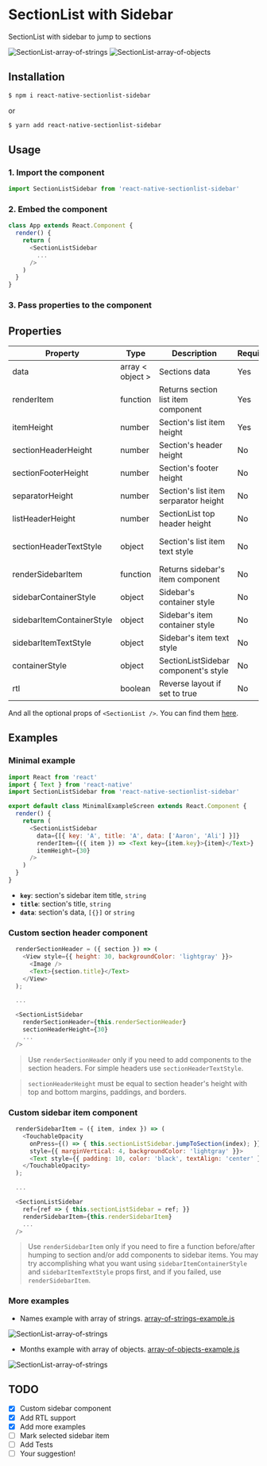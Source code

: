 # SectionList with Sidebar

SectionList with sidebar to jump to sections

![SectionList-array-of-strings](https://user-images.githubusercontent.com/7901330/51170468-393ea780-18b7-11e9-941d-b346566b49fc.gif)
![SectionList-array-of-objects](https://user-images.githubusercontent.com/7901330/51170632-8fabe600-18b7-11e9-84af-fe6ed25abebb.gif)

## Installation

```sh
$ npm i react-native-sectionlist-sidebar
```

or

```sh
$ yarn add react-native-sectionlist-sidebar
```

## Usage

### 1. Import the component

```js
import SectionListSidebar from 'react-native-sectionlist-sidebar'
```

### 2. Embed the component

```js
class App extends React.Component {
  render() {
    return (
      <SectionListSidebar
        ...
      />
    )
  }
}
```

### 3. Pass properties to the component

## Properties

| Property                  | Type             | Description                           | Required | Default        |
|---------------------------|------------------|---------------------------------------|----------|----------------|
| data                      | array < object > | Sections data                         | Yes      |                |
| renderItem                | function         | Returns section list item component   | Yes      |                |
| itemHeight                | number           | Section's list item height            | Yes      |                |
| sectionHeaderHeight       | number           | Section's header height               | No       | 22             |
| sectionFooterHeight       | number           | Section's footer height               | No       | 0              |
| separatorHeight           | number           | Section's list item serparator height | No       | 0              |
| listHeaderHeight          | number           | SectionList top header height         | No       | 0              |
| sectionHeaderTextStyle    | object           | Section's list item text style        | No       | { height: 22 } |
| renderSidebarItem         | function         | Returns sidebar's item component      | No       |                |
| sidebarContainerStyle     | object           | Sidebar's container style             | No       | { width: 30 }  |
| sidebarItemContainerStyle | object           | Sidebar's item container style        | No       |                |
| sidebarItemTextStyle      | object           | Sidebar's item text style             | No       |                |
| containerStyle            | object           | SectionListSidebar component's style  | No       |                |
| rtl                       | boolean          | Reverse layout if set to true         | No       | false          |

And all the optional props of `<SectionList />`. You can find them [here](https://facebook.github.io/react-native/docs/sectionlist#props).

## Examples

### Minimal example
```js
import React from 'react'
import { Text } from 'react-native'
import SectionListSidebar from 'react-native-sectionlist-sidebar'

export default class MinimalExampleScreen extends React.Component {
  render() {
    return (
      <SectionListSidebar
        data={[{ key: 'A', title: 'A', data: ['Aaron', 'Ali'] }]}
        renderItem={({ item }) => <Text key={item.key}>{item}</Text>}
        itemHeight={30}
      />
    )
  }
}
```

* **`key`**: section's sidebar item title, `string`
* **`title`**: section's title, `string`
* **`data`**: section's data, `[{}]` or `string`

### Custom section header component
```js
  renderSectionHeader = ({ section }) => (
    <View style={{ height: 30, backgroundColor: 'lightgray' }}>
      <Image />
      <Text>{section.title}</Text>
    </View>
  );

  ...

  <SectionListSidebar
    renderSectionHeader={this.renderSectionHeader}
    sectionHeaderHeight={30}
    ...
  />
```

> Use `renderSectionHeader` only if you need to add components to the section headers. For simple headers use `sectionHeaderTextStyle`.

> `sectionHeaderHeight` must be equal to section header's height with top and bottom margins, paddings, and borders.

### Custom sidebar item component
```js
  renderSidebarItem = ({ item, index }) => (
    <TouchableOpacity
      onPress={() => { this.sectionListSidebar.jumpToSection(index); }}
      style={{ marginVertical: 4, backgroundColor: 'lightgray' }}>
      <Text style={{ padding: 10, color: 'black', textAlign: 'center' }}>{item}</Text>
    </TouchableOpacity>
  );

  ...

  <SectionListSidebar
    ref={ref => { this.sectionListSidebar = ref; }}
    renderSidebarItem={this.renderSidebarItem}
    ...
  />
```

> Use `renderSidebarItem` only if you need to fire a function before/after humping to section and/or add components to sidebar items. You may try accomplishing what you want using `sidebarItemContainerStyle` and `sidebarItemTextStyle` props first, and if you failed, use `renderSidebarItem`.

### More examples
* Names example with array of strings. [array-of-strings-example.js](https://github.com/HasanAlyazidi/react-native-sectionlist-sidebar/blob/master/examples/array-of-strings-example.js)

![SectionList-array-of-strings](https://user-images.githubusercontent.com/7901330/51171252-12817080-18b9-11e9-94bf-dd1ccb649206.png)


* Months example with array of objects. [array-of-objects-example.js](https://github.com/HasanAlyazidi/react-native-sectionlist-sidebar/blob/master/examples/array-of-objects-example.js)

![SectionList-array-of-strings](https://user-images.githubusercontent.com/7901330/51171355-5d02ed00-18b9-11e9-9682-0bcfc5dd2339.png)

## TODO
- [X] Custom sidebar component
- [X] Add RTL support
- [X] Add more examples
- [ ] Mark selected sidebar item
- [ ] Add Tests
- [ ] Your suggestion!